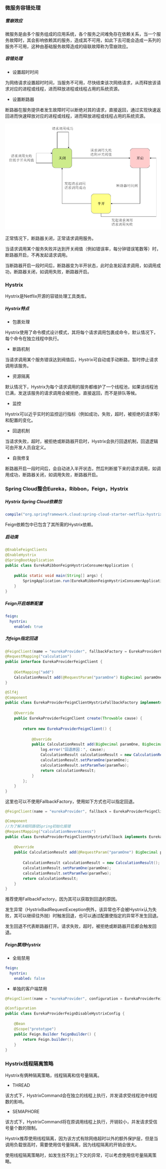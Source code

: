 ### 微服务容错处理

##### 雪崩效应

微服务是由多个服务组成的应用系统，各个服务之间难免存在依赖关系，当一个服务故障时，其会影响依赖其的服务，造成其不可用，如此下去可能会造成一系列的服务不可用，这种由基础服务故障造成的级联故障称为雪崩效应。

##### 容错处理

* 设置超时时间

为网络请求设置超时时间，当服务不可用，尽快结束该次网络请求，从而释放该请求对应的进程或线程，进而释放进程或线程占用的系统资源。

* 设置断路器

断路器在服务提供者发生故障时可以断绝对其的请求，直接返回，通过实现快速返回进而快速释放对应的进程或线程，进而释放进程或线程占用的系统资源。

<img src="./Spring/SpringCloud/image/断路器状态.png" alt="断路器状态"/>

正常情况下，断路器关闭，正常请求调用服务。

当请求调用某个服务失败并达到开关阀值（例如错误率，每分钟错误笔数等）时，断路器开启，不再发起请求调用。

当断路器开启一段时间后，断路器变为半开状态，此时会发起请求调用，如调用成功，断路器关闭，如调用失败，断路器开启。

### Hystrix

Hystrix是Netflix开源的容错处理工具类库。

##### Hystrix特点

* 包裹处理

Hystrix使用了命令模式设计模式，其将每个请求调用包裹成命令，默认情况下，每个命令在独立线程中执行。

* 断路机制

当请求调用某个服务错误达到阀值后，Hystrix可自动或手动断路，暂时停止请求调用该服务。

* 资源隔离

默认情况下，Hystrix为每个请求调用的服务都维护了一个线程池，如果该线程池已满，发送该服务的请求调用会被拒绝，直接返回，而不是排队等候。

* 监控

Hystrix可以近乎实时的监控运行指标（例如成功，失败，超时，被拒绝的请求等）和配置的变化。

* 回退机制

当请求失败，超时，被拒绝或断路器开启时，Hystrix会执行回退机制，回退逻辑可由开发人员自定义。

* 自我修复

断路器开启一段时间后，会自动进入半开状态，然后判断接下来的请求调用，如调用成功，断路器关闭，如调用失败，断路器开启。

### Spring Cloud整合Eureka，Ribbon，Feign，Hystrix

##### Hystrix Spring Cloud依赖包

``` groovy
compile("org.springframework.cloud:spring-cloud-starter-netflix-hystrix")
```

Feign依赖包中已包含了其所需的Hystrix依赖。

##### 启动类

``` java
@EnableFeignClients
@EnableHystrix
@SpringBootApplication
public class EurekaRibbonFeignHystrixConsumerApplication {

    public static void main(String[] args) {
        SpringApplication.run(EurekaRibbonFeignHystrixConsumerApplication.class, args);
    }
}
```

##### Feign开启熔断配置

``` yml
feign:
  hystrix:
    enabled: true
```

##### 为feign指定回退

``` java
@FeignClient(name = "eurekaProvider", fallbackFactory = EurekaProviderFeignClientHystrixFallbackFactory.class)
@RequestMapping("calculation")
public interface EurekaProviderFeignClient {

    @GetMapping("add")
    CalculationResult add(@RequestParam("paramOne") BigDecimal paramOne, @RequestParam("paramTwo") BigDecimal paramTwo);
}
```

``` java
@Slf4j
@Component
public class EurekaProviderFeignClientHystrixFallbackFactory implements FallbackFactory<EurekaProviderFeignClient> {

    @Override
    public EurekaProviderFeignClient create(Throwable cause) {

        return new EurekaProviderFeignClient() {

            @Override
            public CalculationResult add(BigDecimal paramOne, BigDecimal paramTwo) {
                log.error("回退原因：", cause);
                CalculationResult calculationResult = new CalculationResult();
                calculationResult.setParamOne(paramOne);
                calculationResult.setParamTwo(paramTwo);
                return calculationResult;
            }
        };
    }
}
```

这里也可以不使用FallbackFactory，使用如下方式也可以指定回退。

``` java
@FeignClient(name = "eurekaProvider", fallback = EurekaProviderFeignClientHystrixFallback.class)
```

``` java
@Component
//为了解决相同路径Spring初始化报错
@RequestMapping("calculationNeverAccess")
public class EurekaProviderFeignClientHystrixFallback implements EurekaProviderFeignClient {

    @Override
    public CalculationResult add(@RequestParam("paramOne") BigDecimal paramOne, @RequestParam("paramTwo") BigDecimal paramTwo) {

        CalculationResult calculationResult = new CalculationResult();
        calculationResult.setParamOne(paramOne);
        calculationResult.setParamTwo(paramTwo);
        return calculationResult;
    }
}
```

推荐使用FallbackFactory，因为其可以获取到回退的原因。

发生异常（HystrixBadRequestException例外，该异常也不会被Hystrix认为失败，其可以继续往外抛）时触发回退，也可以通过配置使指定的异常不发生回退。

发生回退不代表断路器打开。请求失败，超时，被拒绝或断路器开启都会触发回退。

##### Feign禁用Hystrix

* 全局禁用

``` yml
feign:
  hystrix:
    enabled: false
```

* 单独的客户端禁用

``` java
@FeignClient(name = "eurekaProvider", configuration = EurekaProviderFeignDisableHystrixConfig.class)
```

``` java
@Configuration
public class EurekaProviderFeignDisableHystrixConfig {

    @Bean
    @Scope("prototype")
    public Feign.Builder feignBuilder() {
        return Feign.builder();
    }
}
```

### Hystrix线程隔离策略

Hystrix有俩种隔离策略，线程隔离和信号量隔离。

* THREAD

该方式下，HystrixCommand会在独立的线程上执行，并发请求受线程池中线程数的影响。

* SEMAPHORE

该方式下，HystrixCommand将在原调用线程上执行，开销较小，并发请求受信号量个数的限制。

Hystrix推荐使用线程隔离，因为该方式有除网络超时以外的额外保护层，但是当调用负载很高时，需要使用信号量隔离，因为线程隔离的开销会很大。

使用线程隔离策略时，如发生找不到上下文的异常，可以考虑使用信号量隔离策略。